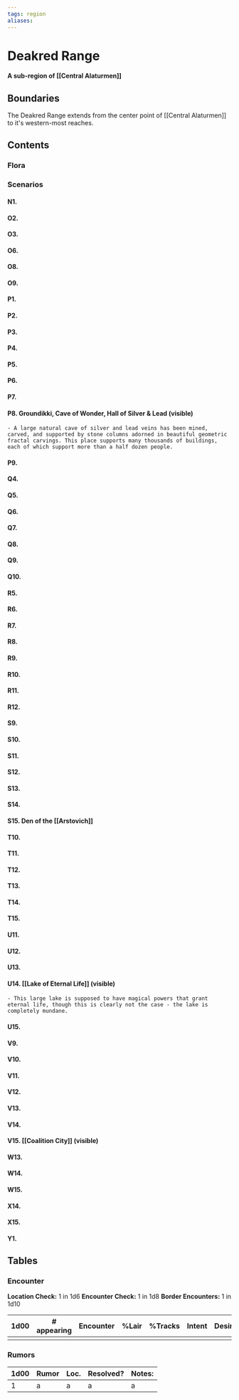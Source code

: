 ```yaml
---
tags: region
aliases:
---
```

# Deakred Range
#### A sub-region of [[Central Alaturmen]]
## Boundaries
The Deakred Range extends from the center point of [[Central Alaturmen]] to it's western-most reaches.

## Contents
### Flora
### Scenarios
#### N1.
#### O2.
#### O3.
#### O6.
#### O8.
#### O9.
#### P1.
#### P2.
#### P3.
#### P4.
#### P5.
#### P6.
#### P7.
#### P8. Groundikki, Cave of Wonder, Hall of Silver & Lead (visible)
	- A large natural cave of silver and lead veins has been mined, carved, and supported by stone columns adorned in beautiful geometric fractal carvings. This place supports many thousands of buildings, each of which support more than a half dozen people.
#### P9.
#### Q4.
#### Q5.
#### Q6.
#### Q7.
#### Q8.
#### Q9.
#### Q10.
#### R5.
#### R6.
#### R7.
#### R8.
#### R9.
#### R10.
#### R11.
#### R12.
#### S9.
#### S10.
#### S11.
#### S12.
#### S13.
#### S14.
#### S15. Den of the [[Arstovich]]
#### T10.
#### T11.
#### T12.
#### T13.
#### T14.
#### T15.
#### U11.
#### U12.
#### U13.
#### U14. [[Lake of Eternal Life]] (visible)
	- This large lake is supposed to have magical powers that grant eternal life, though this is clearly not the case - the lake is completely mundane.
#### U15.
#### V9.
#### V10.
#### V11.
#### V12.
#### V13.
#### V14.
#### V15. [[Coalition City]] (visible)
#### W13.
#### W14.
#### W15.
#### X14.
#### X15.
#### Y1.


## Tables
### Encounter
**Location Check:** 1 in 1d6
**Encounter Check:** 1 in 1d8
**Border Encounters:** 1 in 1d10


| 1d00 | # appearing | Encounter | %Lair | %Tracks | Intent | Desire |
| ---- | ----------- | --------- | ----- | ------- | ------ | ------ |
|      |             |           |       |         |        |        |

### Rumors
| 1d00 | Rumor | Loc. | Resolved? | Notes: |
|------|-------|------|-----------|--------|
| 1    | a     | a    | a         | a      |